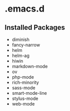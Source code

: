 # .emacs.d

## Installed Packages

- diminish
- fancy-narrow
- helm
- helm-ag
- hiwin
- markdown-mode
- ov
- php-mode
- rich-minority
- sass-mode
- smart-mode-line
- stylus-mode
- web-mode
